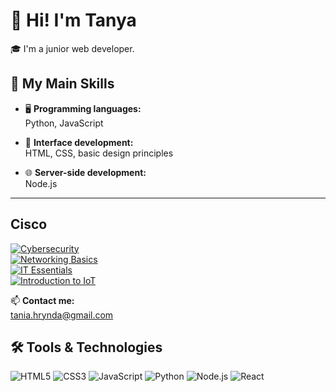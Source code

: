 # 👋 Hi! I'm Tanya

🎓 I'm a junior web developer.

## 🧠 My Main Skills

- 🖥️ **Programming languages:**  
  Python, JavaScript

- 🎨 **Interface development:**  
  HTML, CSS, basic design principles

- 🌐 **Server-side development:**  
  Node.js

---


##  Cisco

[![Cybersecurity](https://img.shields.io/badge/Cisco-Cybersecurity-blue)](https://www.credly.com/badges/8dbd690f-f42e-4428-8990-a02be5b6135f/public_url)  
[![Networking Basics](https://img.shields.io/badge/Cisco-Networking_Basics-green)](https://www.credly.com/badges/c0e7d3b0-2466-4907-8962-7c794d613207/public_url)  
[![IT Essentials](https://img.shields.io/badge/Cisco-IT_Essentials-red)](https://www.credly.com/badges/13aa5219-7801-4d40-a344-d2eb75e87b35/public_url)  
[![Introduction to IoT](https://img.shields.io/badge/Cisco-Introduction_to_IoT-yellow)](https://www.credly.com/badges/041aee07-213c-40c2-9ce1-853dbe541ae1/public_url)


📫 **Contact me:**  
tania.hrynda@gmail.com

## 🛠️ Tools & Technologies

![HTML5](https://img.shields.io/badge/HTML5-E34F26?logo=html5&logoColor=white)
![CSS3](https://img.shields.io/badge/CSS3-1572B6?logo=css3&logoColor=white)
![JavaScript](https://img.shields.io/badge/JavaScript-F7DF1E?logo=javascript&logoColor=black)
![Python](https://img.shields.io/badge/Python-3776AB?logo=python&logoColor=white)
![Node.js](https://img.shields.io/badge/Node.js-339933?logo=node.js&logoColor=white)
![React](https://img.shields.io/badge/React-20232A?logo=react&logoColor=61DAFB)




